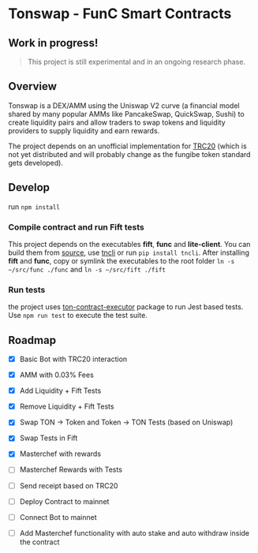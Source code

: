 # Tonswap - FunC Smart Contracts

## Work in progress!

> This project is still experimental and in an ongoing research phase.

## Overview

Tonswap is a DEX/AMM using the Uniswap V2 curve (a financial model shared by many popular AMMs like PancakeSwap, QuickSwap, Sushi) to create liquidity pairs and allow traders to swap tokens and liquidity providers to supply liquidity and earn rewards.

The project depends on an unofficial implementation for [TRC20](https://github.com/cod1ng-studio/TRC20) (which is not yet distributed and will probably change as the fungibe token standard gets developed).

## Develop

run `npm install`

### Compile contract and run Fift tests

This project depends on the executables **fift**, **func** and **lite-client**. You can build them from [source](https://ton.org/docs/#/howto/getting-started), use [tncli](https://github.com/disintar/tncli) or run `pip install tncli`. After installing **fift** and **func**, copy or symlink the executables to the root folder `ln -s ~/src/func ./func` and `ln -s ~/src/fift ./fift`



### Run tests
the project uses [ton-contract-executor](https://github.com/tonwhales/ton-contract-executor) package to run Jest based tests.
Use `npm run test` to execute the test suite.

## Roadmap

- [X] Basic Bot with TRC20 interaction
- [X] AMM with 0.03% Fees 
- [X] Add Liquidity + Fift Tests
- [X] Remove Liquidity + Fift Tests
- [X] Swap TON -> Token and Token -> TON Tests (based on Uniswap)
- [X] Swap Tests in Fift
- [X] Masterchef with rewards 
- [ ] Masterchef Rewards with Tests 
- [ ] Send receipt based on TRC20
- [ ] Deploy Contract to mainnet
- [ ] Connect Bot to mainnet
- [ ] Add Masterchef functionality with auto stake and auto withdraw inside the contract


